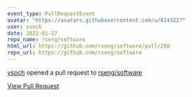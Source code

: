 ```yaml
---
event_type: PullRequestEvent
avatar: "https://avatars.githubusercontent.com/u/814322?"
user: vsoch
date: 2022-01-27
repo_name: rseng/software
html_url: https://github.com/rseng/software/pull/260
repo_url: https://github.com/rseng/software
---
```


<a href='https://github.com/vsoch' target='_blank'>vsoch</a> opened a pull request to <a href='https://github.com/rseng/software' target='_blank'>rseng/software</a>

<a href='https://github.com/rseng/software/pull/260' target='_blank'>View Pull Request</a>